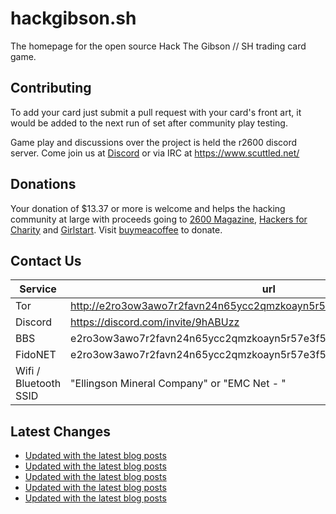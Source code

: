 # hackgibson.sh
The homepage for the open source Hack The Gibson // SH trading card game.


## Contributing

To add your card just submit a pull request with your card's front art, it would be added to the next run of set after community play testing.

Game play and discussions over the project is held the r2600 discord server. Come join us at [Discord](https://discord.com/invite/9hABUzz) or via IRC at https://www.scuttled.net/


## Donations

Your donation of $13.37 or more is welcome and helps the hacking community at large with proceeds going to [2600 Magazine](https://2600.com/), [Hackers for Charity](https://hackersforcharity.org) and [Girlstart](https://girlstart.org).  Visit [buymeacoffee](https://www.buymeacoffee.com/hackgibson.sh) to donate.


## Contact Us

Service | url
-|-
Tor | http://e2ro3ow3awo7r2favn24n65ycc2qmzkoayn5r57e3f56nvjwdcgg32ad.onion
Discord | https://discord.com/invite/9hABUzz
BBS | e2ro3ow3awo7r2favn24n65ycc2qmzkoayn5r57e3f56nvjwdcgg32ad.onion:23
FidoNET | e2ro3ow3awo7r2favn24n65ycc2qmzkoayn5r57e3f56nvjwdcgg32ad.onion:24554
Wifi / Bluetooth SSID | "Ellingson Mineral Company" or "EMC Net - <fidonet address>"

## Latest Changes
<!-- BLOG-POST-LIST:START -->
- [Updated with the latest blog posts](https://github.com/DFW2600/hackgibson.sh/commit/ce1012a4efdbe56a027356e0a3f24b877e99fb09)
- [Updated with the latest blog posts](https://github.com/DFW2600/hackgibson.sh/commit/be3aa1449ead6d3048d7d5c7346797b2ca25d64b)
- [Updated with the latest blog posts](https://github.com/DFW2600/hackgibson.sh/commit/ea3362f061c5d5e5e0e23e2164308d2107f3ec2b)
- [Updated with the latest blog posts](https://github.com/DFW2600/hackgibson.sh/commit/bce79cda7c36179720b8f69ad70db18d91a6aaae)
- [Updated with the latest blog posts](https://github.com/DFW2600/hackgibson.sh/commit/5998be15a4691aa13ea8e5bf4810058b4669f411)
<!-- BLOG-POST-LIST:END -->
